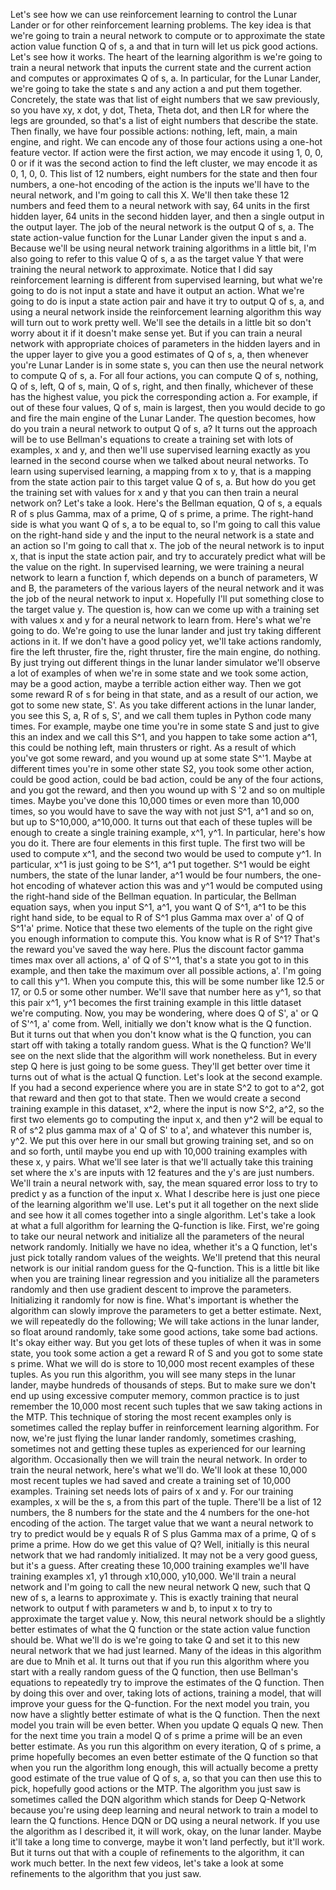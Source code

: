 Let's see how we can use reinforcement learning to control the Lunar Lander or for other reinforcement learning problems. The key idea is that we're going to train a neural network to compute or to approximate the state action value function Q of s, a and that in turn will let us pick good actions. Let's see how it works. The heart of the learning algorithm is we're going to train a neural network that inputs the current state and the current action and computes or approximates Q of s, a. In particular, for the Lunar Lander, we're going to take the state s and any action a and put them together. Concretely, the state was that list of eight numbers that we saw previously, so you have xy, x dot, y dot, Theta, Theta dot, and then LR for where the legs are grounded, so that's a list of eight numbers that describe the state. Then finally, we have four possible actions: nothing, left, main, a main engine, and right. We can encode any of those four actions using a one-hot feature vector. If action were the first action, we may encode it using 1, 0, 0, 0 or if it was the second action to find the left cluster, we may encode it as 0, 1, 0, 0. This list of 12 numbers, eight numbers for the state and then four numbers, a one-hot encoding of the action is the inputs we'll have to the neural network, and I'm going to call this X. We'll then take these 12 numbers and feed them to a neural network with say, 64 units in the first hidden layer, 64 units in the second hidden layer, and then a single output in the output layer. The job of the neural network is the output Q of s, a. The state action-value function for the Lunar Lander given the input s and a. Because we'll be using neural network training algorithms in a little bit, I'm also going to refer to this value Q of s, a as the target value Y that were training the neural network to approximate. Notice that I did say reinforcement learning is different from supervised learning, but what we're going to do is not input a state and have it output an action. What we're going to do is input a state action pair and have it try to output Q of s, a, and using a neural network inside the reinforcement learning algorithm this way will turn out to work pretty well. We'll see the details in a little bit so don't worry about it if it doesn't make sense yet. But if you can train a neural network with appropriate choices of parameters in the hidden layers and in the upper layer to give you a good estimates of Q of s, a, then whenever you're Lunar Lander is in some state s, you can then use the neural network to compute Q of s, a. For all four actions, you can compute Q of s, nothing, Q of s, left, Q of s, main, Q of s, right, and then finally, whichever of these has the highest value, you pick the corresponding action a. For example, if out of these four values, Q of s, main is largest, then you would decide to go and fire the main engine of the Lunar Lander. The question becomes, how do you train a neural network to output Q of s, a? It turns out the approach will be to use Bellman's equations to create a training set with lots of examples, x and y, and then we'll use supervised learning exactly as you learned in the second course when we talked about neural networks. To learn using supervised learning, a mapping from x to y, that is a mapping from the state action pair to this target value Q of s, a. But how do you get the training set with values for x and y that you can then train a neural network on? Let's take a look. Here's the Bellman equation, Q of s, a equals R of s plus Gamma, max of a prime, Q of s prime, a prime. The right-hand side is what you want Q of s, a to be equal to, so I'm going to call this value on the right-hand side y and the input to the neural network is a state and an action so I'm going to call that x. The job of the neural network is to input x, that is input the state action pair, and try to accurately predict what will be the value on the right. In supervised learning, we were training a neural network to learn a function f, which depends on a bunch of parameters, W and B, the parameters of the various layers of the neural network and it was the job of the neural network to input x. Hopefully I'll put something close to the target value y. The question is, how can we come up with a training set with values x and y for a neural network to learn from. Here's what we're going to do. We're going to use the lunar lander and just try taking different actions in it. If we don't have a good policy yet, we'll take actions randomly, fire the left thruster, fire the, right thruster, fire the main engine, do nothing. By just trying out different things in the lunar lander simulator we'll observe a lot of examples of when we're in some state and we took some action, may be a good action, maybe a terrible action either way. Then we got some reward R of s for being in that state, and as a result of our action, we got to some new state, S'. As you take different actions in the lunar lander, you see this S, a, R of s, S', and we call them tuples in Python code many times. For example, maybe one time you're in some state S and just to give this an index and we call this S^1, and you happen to take some action a^1, this could be nothing left, main thrusters or right. As a result of which you've got some reward, and you wound up at some state S^'1. Maybe at different times you're in some other state S2, you took some other action, could be good action, could be bad action, could be any of the four actions, and you got the reward, and then you wound up with S '2 and so on multiple times. Maybe you've done this 10,000 times or even more than 10,000 times, so you would have to save the way with not just S^1, a^1 and so on, but up to S^10,000, a^10,000. It turns out that each of these tuples will be enough to create a single training example, x^1, y^1. In particular, here's how you do it. There are four elements in this first tuple. The first two will be used to compute x^1, and the second two would be used to compute y^1. In particular, x^1 is just going to be S^1, a^1 put together. S^1 would be eight numbers, the state of the lunar lander, a^1 would be four numbers, the one-hot encoding of whatever action this was and y^1 would be computed using the right-hand side of the Bellman equation. In particular, the Bellman equation says, when you input S^1, a^1, you want Q of S^1, a^1 to be this right hand side, to be equal to R of S^1 plus Gamma max over a' of Q of S^1'a' prime. Notice that these two elements of the tuple on the right give you enough information to compute this. You know what is R of S^1? That's the reward you've saved the way here. Plus the discount factor gamma times max over all actions, a' of Q of S'^1, that's a state you got to in this example, and then take the maximum over all possible actions, a'. I'm going to call this y^1. When you compute this, this will be some number like 12.5 or 17, or 0.5 or some other number. We'll save that number here as y^1, so that this pair x^1, y^1 becomes the first training example in this little dataset we're computing. Now, you may be wondering, where does Q of S', a' or Q of S'^1, a' come from. Well, initially we don't know what is the Q function. But it turns out that when you don't know what is the Q function, you can start off with taking a totally random guess. What is the Q function? We'll see on the next slide that the algorithm will work nonetheless. But in every step Q here is just going to be some guess. They'll get better over time it turns out of what is the actual Q function. Let's look at the second example. If you had a second experience where you are in state S^2 to got to a^2, got that reward and then got to that state. Then we would create a second training example in this dataset, x^2, where the input is now S^2, a^2, so the first two elements go to computing the input x, and then y^2 will be equal to R of s^2 plus gamma max of a' Q of S' to a', and whatever this number is, y^2. We put this over here in our small but growing training set, and so on and so forth, until maybe you end up with 10,000 training examples with these x, y pairs. What we'll see later is that we'll actually take this training set where the x's are inputs with 12 features and the y's are just numbers. We'll train a neural network with, say, the mean squared error loss to try to predict y as a function of the input x. What I describe here is just one piece of the learning algorithm we'll use. Let's put it all together on the next slide and see how it all comes together into a single algorithm. Let's take a look at what a full algorithm for learning the Q-function is like. First, we're going to take our neural network and initialize all the parameters of the neural network randomly. Initially we have no idea, whether it's a Q function, let's just pick totally random values of the weights. We'll pretend that this neural network is our initial random guess for the Q-function. This is a little bit like when you are training linear regression and you initialize all the parameters randomly and then use gradient descent to improve the parameters. Initializing it randomly for now is fine. What's important is whether the algorithm can slowly improve the parameters to get a better estimate. Next, we will repeatedly do the following; We will take actions in the lunar lander, so float around randomly, take some good actions, take some bad actions. It's okay either way. But you get lots of these tuples of when it was in some state, you took some action a get a reward R of S and you got to some state s prime. What we will do is store to 10,000 most recent examples of these tuples. As you run this algorithm, you will see many steps in the lunar lander, maybe hundreds of thousands of steps. But to make sure we don't end up using excessive computer memory, common practice is to just remember the 10,000 most recent such tuples that we saw taking actions in the MTP. This technique of storing the most recent examples only is sometimes called the replay buffer in reinforcement learning algorithm. For now, we're just flying the lunar lander randomly, sometimes crashing, sometimes not and getting these tuples as experienced for our learning algorithm. Occasionally then we will train the neural network. In order to train the neural network, here's what we'll do. We'll look at these 10,000 most recent tuples we had saved and create a training set of 10,000 examples. Training set needs lots of pairs of x and y. For our training examples, x will be the s, a from this part of the tuple. There'll be a list of 12 numbers, the 8 numbers for the state and the 4 numbers for the one-hot encoding of the action. The target value that we want a neural network to try to predict would be y equals R of S plus Gamma max of a prime, Q of s prime a prime. How do we get this value of Q? Well, initially is this neural network that we had randomly initialized. It may not be a very good guess, but it's a guess. After creating these 10,000 training examples we'll have training examples x1, y1 through x10,000, y10,000. We'll train a neural network and I'm going to call the new neural network Q new, such that Q new of s, a learns to approximate y. This is exactly training that neural network to output f with parameters w and b, to input x to try to approximate the target value y. Now, this neural network should be a slightly better estimates of what the Q function or the state action value function should be. What we'll do is we're going to take Q and set it to this new neural network that we had just learned. Many of the ideas in this algorithm are due to Mnih et al. It turns out that if you run this algorithm where you start with a really random guess of the Q function, then use Bellman's equations to repeatedly try to improve the estimates of the Q function. Then by doing this over and over, taking lots of actions, training a model, that will improve your guess for the Q-function. For the next model you train, you now have a slightly better estimate of what is the Q function. Then the next model you train will be even better. When you update Q equals Q new. Then for the next time you train a model Q of s prime a prime will be an even better estimate. As you run this algorithm on every iteration, Q of s prime, a prime hopefully becomes an even better estimate of the Q function so that when you run the algorithm long enough, this will actually become a pretty good estimate of the true value of Q of s, a, so that you can then use this to pick, hopefully good actions or the MTP. The algorithm you just saw is sometimes called the DQN algorithm which stands for Deep Q-Network because you're using deep learning and neural network to train a model to learn the Q functions. Hence DQN or DQ using a neural network. If you use the algorithm as I described it, it will work, okay, on the lunar lander. Maybe it'll take a long time to converge, maybe it won't land perfectly, but it'll work. But it turns out that with a couple of refinements to the algorithm, it can work much better. In the next few videos, let's take a look at some refinements to the algorithm that you just saw.